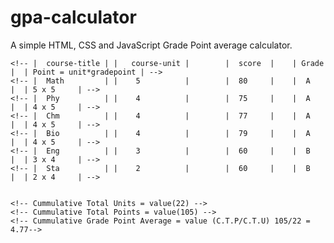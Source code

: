# gpa-calculator
A simple HTML, CSS and JavaScript Grade Point average calculator.


<!-- A = 5, B = 4, C = 3, D = 2, E = 1, F = 0 -->
    <!-- |  course-title | |   course-unit |        |  score  |    | Grade |  | Point = unit*gradepoint | -->
    <!-- |  Math         | |    5          |        |  80     |    |  A    |  | 5 x 5     | -->
    <!-- |  Phy          | |    4          |        |  75     |    |  A    |  | 4 x 5     | -->
    <!-- |  Chm          | |    4          |        |  77     |    |  A    |  | 4 x 5     | -->
    <!-- |  Bio          | |    4          |        |  79     |    |  A    |  | 4 x 5     | -->
    <!-- |  Eng          | |    3          |        |  60     |    |  B    |  | 3 x 4     | -->
    <!-- |  Sta          | |    2          |        |  60     |    |  B    |  | 2 x 4     | -->
  
  
    <!-- Cummulative Total Units = value(22) -->
    <!-- Cummulative Total Points = value(105) -->
    <!-- Cummulative Grade Point Average = value (C.T.P/C.T.U) 105/22 = 4.77-->
